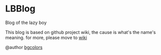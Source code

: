 # LBBlog
Blog of the lazy boy

This blog is based on github project wiki, the cause is what's the name's meaning. for more, please move to [wiki](https://github.com/bgcolors/LBBlog/wiki)

@author [bgcolors](https://github.com/bgcolors)
